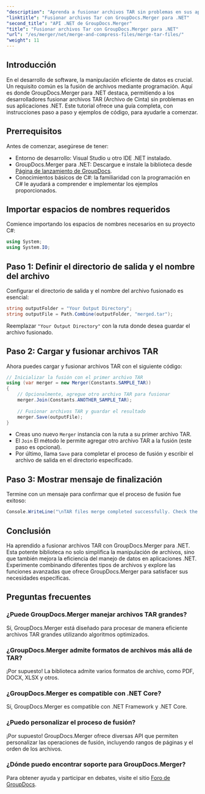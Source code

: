 ```yaml
---
"description": "Aprenda a fusionar archivos TAR sin problemas en sus aplicaciones .NET con GroupDocs.Merger. Este tutorial ofrece un enfoque completo, paso a paso, con un ejemplo de código."
"linktitle": "Fusionar archivos Tar con GroupDocs.Merger para .NET"
"second_title": "API .NET de GroupDocs.Merger"
"title": "Fusionar archivos Tar con GroupDocs.Merger para .NET"
"url": "/es/merger/net/merge-and-compress-files/merge-tar-files/"
"weight": 11
---
```


## Introducción

En el desarrollo de software, la manipulación eficiente de datos es crucial. Un requisito común es la fusión de archivos mediante programación. Aquí es donde GroupDocs.Merger para .NET destaca, permitiendo a los desarrolladores fusionar archivos TAR (Archivo de Cinta) sin problemas en sus aplicaciones .NET. Este tutorial ofrece una guía completa, con instrucciones paso a paso y ejemplos de código, para ayudarle a comenzar.

## Prerrequisitos

Antes de comenzar, asegúrese de tener:

- Entorno de desarrollo: Visual Studio u otro IDE .NET instalado.
- GroupDocs.Merger para .NET: Descargue e instale la biblioteca desde [Página de lanzamiento de GroupDocs](https://releases.groupdocs.com/merger/net/).
- Conocimientos básicos de C#: la familiaridad con la programación en C# le ayudará a comprender e implementar los ejemplos proporcionados.

## Importar espacios de nombres requeridos

Comience importando los espacios de nombres necesarios en su proyecto C#:

```csharp
using System;
using System.IO;
```

## Paso 1: Definir el directorio de salida y el nombre del archivo

Configurar el directorio de salida y el nombre del archivo fusionado es esencial:

```csharp
string outputFolder = "Your Output Directory";
string outputFile = Path.Combine(outputFolder, "merged.tar");
```

Reemplazar `"Your Output Directory"` con la ruta donde desea guardar el archivo fusionado.

## Paso 2: Cargar y fusionar archivos TAR

Ahora puedes cargar y fusionar archivos TAR con el siguiente código:

```csharp
// Inicializar la fusión con el primer archivo TAR
using (var merger = new Merger(Constants.SAMPLE_TAR))
{
    // Opcionalmente, agregue otro archivo TAR para fusionar
    merger.Join(Constants.ANOTHER_SAMPLE_TAR);
    
    // Fusionar archivos TAR y guardar el resultado
    merger.Save(outputFile);
}
```

- Creas uno nuevo `Merger` instancia con la ruta a su primer archivo TAR.
- El `Join` El método le permite agregar otro archivo TAR a la fusión (este paso es opcional).
- Por último, llama `Save` para completar el proceso de fusión y escribir el archivo de salida en el directorio especificado.

## Paso 3: Mostrar mensaje de finalización

Termine con un mensaje para confirmar que el proceso de fusión fue exitoso:

```csharp
Console.WriteLine("\nTAR files merge completed successfully. Check the output in {0}", outputFolder);
```

## Conclusión

Ha aprendido a fusionar archivos TAR con GroupDocs.Merger para .NET. Esta potente biblioteca no solo simplifica la manipulación de archivos, sino que también mejora la eficiencia del manejo de datos en aplicaciones .NET. Experimente combinando diferentes tipos de archivos y explore las funciones avanzadas que ofrece GroupDocs.Merger para satisfacer sus necesidades específicas.

## Preguntas frecuentes

### ¿Puede GroupDocs.Merger manejar archivos TAR grandes?
Sí, GroupDocs.Merger está diseñado para procesar de manera eficiente archivos TAR grandes utilizando algoritmos optimizados.

### ¿GroupDocs.Merger admite formatos de archivos más allá de TAR?
¡Por supuesto! La biblioteca admite varios formatos de archivo, como PDF, DOCX, XLSX y otros.

### ¿GroupDocs.Merger es compatible con .NET Core?
Sí, GroupDocs.Merger es compatible con .NET Framework y .NET Core.

### ¿Puedo personalizar el proceso de fusión?
¡Por supuesto! GroupDocs.Merger ofrece diversas API que permiten personalizar las operaciones de fusión, incluyendo rangos de páginas y el orden de los archivos.

### ¿Dónde puedo encontrar soporte para GroupDocs.Merger?
Para obtener ayuda y participar en debates, visite el sitio [Foro de GroupDocs](https://forum.groupdocs.com/c/merger/32).